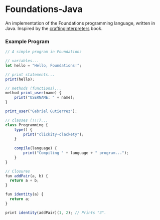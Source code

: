 # Foundations-Java

An implementation of the Foundations programming language, written in Java.
Inspired by the [craftinginterpreters](http://www.craftinginterpreters.com/contents.html) book.

### Example Program
```javascript
// A simple program in Foundations

// variables...
let hello = "Hello, Foundations!";

// print statements...
print(hello);

// methods (functions)...
method print_user(name) {
    print("USERNAME: " + name);
}

print_user("Gabriel Gutierrez");

// classes (!!!)...
class Programming {
    type() {
        print("clickity-clackety");
    }
    
    compile(language) {
        print("Compiling " + language + " program...");
    }
}

// Closures
fun addPair(a, b) {
  return a + b;
}

fun identity(a) {
  return a;
}

print identity(addPair)(1, 2); // Prints "3".
```
